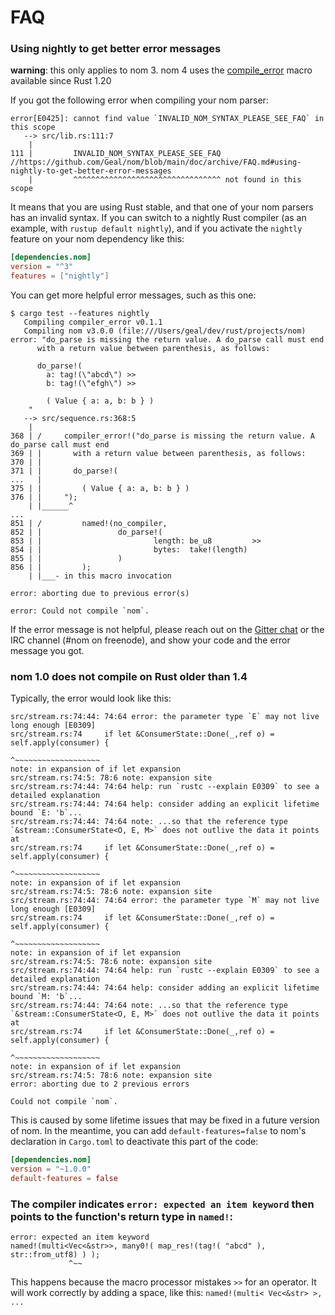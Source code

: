 # FAQ

### Using nightly to get better error messages

**warning**: this only applies to nom 3. nom 4 uses the
[compile_error](https://doc.rust-lang.org/std/macro.compile_error.html) macro
available since Rust 1.20

If you got the following error when compiling your nom parser:

```
error[E0425]: cannot find value `INVALID_NOM_SYNTAX_PLEASE_SEE_FAQ` in this scope
   --> src/lib.rs:111:7
    |
111 |         INVALID_NOM_SYNTAX_PLEASE_SEE_FAQ //https://github.com/Geal/nom/blob/main/doc/archive/FAQ.md#using-nightly-to-get-better-error-messages
    |         ^^^^^^^^^^^^^^^^^^^^^^^^^^^^^^^^^ not found in this scope
```

It means that you are using Rust stable, and that one of your nom parsers has an invalid syntax.
If you can switch to a nightly Rust compiler (as an example, with `rustup default nightly`),
and if you activate the `nightly` feature on your nom dependency like this:

```toml
[dependencies.nom]
version = "^3"
features = ["nightly"]
```

You can get more helpful error messages, such as this one:

```
$ cargo test --features nightly
   Compiling compiler_error v0.1.1
   Compiling nom v3.0.0 (file:///Users/geal/dev/rust/projects/nom)
error: "do_parse is missing the return value. A do_parse call must end
      with a return value between parenthesis, as follows:

      do_parse!(
        a: tag!(\"abcd\") >>
        b: tag!(\"efgh\") >>

        ( Value { a: a, b: b } )
    "
   --> src/sequence.rs:368:5
    |
368 | /     compiler_error!("do_parse is missing the return value. A do_parse call must end
369 | |       with a return value between parenthesis, as follows:
370 | |
371 | |       do_parse!(
...   |
375 | |         ( Value { a: a, b: b } )
376 | |     ");
    | |______^
...
851 | /         named!(no_compiler,
852 | |                 do_parse!(
853 | |                         length: be_u8         >>
854 | |                         bytes:  take!(length)
855 | |                 )
856 | |         );
    | |___- in this macro invocation

error: aborting due to previous error(s)

error: Could not compile `nom`.
```

If the error message is not helpful, please reach out on the [Gitter chat](https://gitter.im/Geal/nom?utm_source=badge&utm_medium=badge&utm_campaign=pr-badge&utm_content=badge) or the IRC channel (#nom on freenode), and show
your code and the error message you got.

### nom 1.0 does not compile on Rust older than 1.4

Typically, the error would look like this:

```ignore
src/stream.rs:74:44: 74:64 error: the parameter type `E` may not live long enough [E0309]
src/stream.rs:74     if let &ConsumerState::Done(_,ref o) = self.apply(consumer) {
                                                            ^~~~~~~~~~~~~~~~~~~~
note: in expansion of if let expansion
src/stream.rs:74:5: 78:6 note: expansion site
src/stream.rs:74:44: 74:64 help: run `rustc --explain E0309` to see a detailed explanation
src/stream.rs:74:44: 74:64 help: consider adding an explicit lifetime bound `E: 'b`...
src/stream.rs:74:44: 74:64 note: ...so that the reference type `&stream::ConsumerState<O, E, M>` does not outlive the data it points at
src/stream.rs:74     if let &ConsumerState::Done(_,ref o) = self.apply(consumer) {
                                                            ^~~~~~~~~~~~~~~~~~~~
note: in expansion of if let expansion
src/stream.rs:74:5: 78:6 note: expansion site
src/stream.rs:74:44: 74:64 error: the parameter type `M` may not live long enough [E0309]
src/stream.rs:74     if let &ConsumerState::Done(_,ref o) = self.apply(consumer) {
                                                            ^~~~~~~~~~~~~~~~~~~~
note: in expansion of if let expansion
src/stream.rs:74:5: 78:6 note: expansion site
src/stream.rs:74:44: 74:64 help: run `rustc --explain E0309` to see a detailed explanation
src/stream.rs:74:44: 74:64 help: consider adding an explicit lifetime bound `M: 'b`...
src/stream.rs:74:44: 74:64 note: ...so that the reference type `&stream::ConsumerState<O, E, M>` does not outlive the data it points at
src/stream.rs:74     if let &ConsumerState::Done(_,ref o) = self.apply(consumer) {
                                                            ^~~~~~~~~~~~~~~~~~~~
note: in expansion of if let expansion
src/stream.rs:74:5: 78:6 note: expansion site
error: aborting due to 2 previous errors

Could not compile `nom`.
```

This is caused by some lifetime issues that may be fixed in a future version of nom. In the meantime, you can add `default-features=false` to nom's declaration in `Cargo.toml` to deactivate this part of the code:

```toml
[dependencies.nom]
version = "~1.0.0"
default-features = false
```

### The compiler indicates `error: expected an item keyword` then points to the function's return type in `named!`:

```ignore
error: expected an item keyword
named!(multi<Vec<&str>>, many0!( map_res!(tag!( "abcd" ), str::from_utf8) ) );
             ^~~
```

This happens because the macro processor mistakes `>>` for an operator. It will work correctly by adding a space, like this: `named!(multi< Vec<&str> >, ...`
